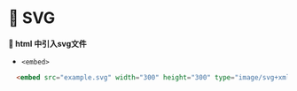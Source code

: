 # &#x1F36C; SVG
**&#x1F49D; html 中引入svg文件**
+ `<embed>`
```html
  <embed src="example.svg" width="300" height="300" type="image/svg+xml"/>
```